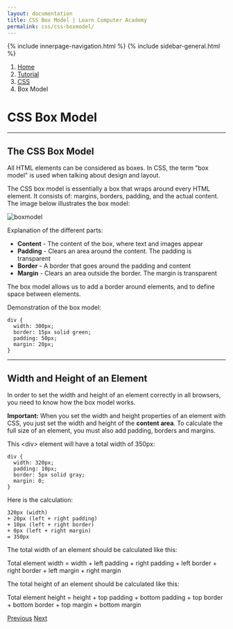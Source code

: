 ```yaml
---
layout: documentation
title: CSS Box Model | Learn Computer Academy
permalink: css/css-boxmodel/
---
```

<div class="loader">
{% include innerpage-navigation.html %}
{% include sidebar-general.html %}
            <div class="page-content">
                <div class="content-wrapper">
                    <div class="row">
                        <div class="col-md-9 content">
                            <nav aria-label="breadcrumb">
                                <ol class="breadcrumb">
                                    <li class="breadcrumb-item"><a href="#">Home</a></li>
                                    <li class="breadcrumb-item"><a href="#">Tutorial</a></li>
                                    <li class="breadcrumb-item"><a href="#">CSS</a></li>
                                    <li class="breadcrumb-item active">Box Model</li>
                                </ol>
                            </nav>
                            <!-- Your content goes started here -->
                            <div class="doc-content">
                                <h1>CSS Box Model</h1>
                                <hr>
                                <h2>The CSS Box Model</h2>
                                <p>All HTML elements can be considered as boxes. In CSS, the term "box model" is used when talking about design and layout.</p>
                                <p>The CSS box model is essentially a box that wraps around every HTML element. It consists of: margins, borders, padding, and the actual content. The image below illustrates the box model:</p>
                                <div class="img-block">
                                    <img src="{{ site.baseurl }}/assets/img/boxmodel.jpg" alt="boxmodel" class="img-fluid">
                                </div>
                                <p>Explanation of the different parts:</p>
                                <ul>
                                    <li><b>Content</b> - The content of the box, where text and images appear</li>
                                    <li><b>Padding</b> - Clears an area around the content. The padding is transparent</li>
                                    <li><b>Border</b> - A border that goes around the padding and content</li>
                                    <li><b>Margin</b> - Clears an area outside the border. The margin is transparent</li>
                                </ul>
                                <p>The box model allows us to add a border around elements, and to define space between elements.</p>
                                <p>Demonstration of the box model:</p>
                                <pre class="snippet"><code class="css">div {
  width: 300px;
  border: 15px solid green;
  padding: 50px;
  margin: 20px;
}</code></pre>
                                <hr>
                                <h2>Width and Height of an Element</h2>
                                <p>In order to set the width and height of an element correctly in all browsers, you need to know how the box model works.</p>
                                <p class="note"><b>Important:</b> When you set the width and height properties of an element with CSS, you just set the width and height of the <b>content area</b>. To calculate the full size of an element, you must also add padding, borders and margins.</p>
                                <p>This &lt;div> element will have a total width of 350px: </p>
                                <pre class="snippet"><code class="css">div {
  width: 320px;
  padding: 10px;
  border: 5px solid gray;
  margin: 0; 
}</code></pre>
                                <p>Here is the calculation:</p>
                                <pre class="snippet"><code class="css">320px (width)
+ 20px (left + right padding)
+ 10px (left + right border)
+ 0px (left + right margin)
= 350px</code></pre>
                                <p>The total width of an element should be calculated like this:</p>
                                <p>Total element width = width + left padding + right padding + left border + right border + left margin + right margin</p>
                                <p>The total height of an element should be calculated like this:</p>
                                <p>Total element height = height + top padding + bottom padding + top border + bottom border + top margin + bottom margin</p>
                            </div>
                            <!-- /.Your content ends here -->
                            <div class="footer-btn d-flex justify-content-between">
                                <a href="/css/css-dimension" class="btn"><i class="fas fa-arrow-circle-left"></i>Previous</a>
                                <a href="/css/css-outline" class="btn">Next<i class="fas fa-arrow-circle-right"></i></a>
                            </div>
                            <!-- /.End of footer button -->
                        </div>
                        <!-- Right Sidebar Start-->
                        <?php include '../includes/right-sidebar-innerpage.php'; ?>
                        <!-- Right-Sidebar End -->
                    </div>
                </div>

